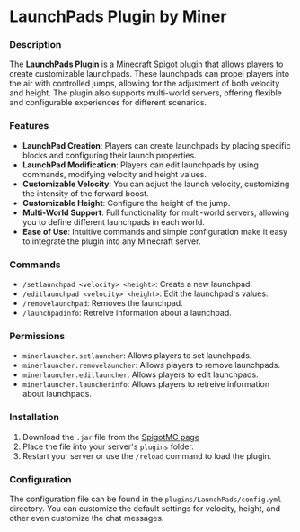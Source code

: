 # LaunchPads Plugin by Miner

### Description

The **LaunchPads Plugin** is a Minecraft Spigot plugin that allows players to create customizable launchpads. These launchpads can propel players into the air with controlled jumps, allowing for the adjustment of both velocity and height. The plugin also supports multi-world servers, offering flexible and configurable experiences for different scenarios.

### Features

- **LaunchPad Creation**: Players can create launchpads by placing specific blocks and configuring their launch properties.
- **LaunchPad Modification**: Players can edit launchpads by using commands, modifying velocity and height values.
- **Customizable Velocity**: You can adjust the launch velocity, customizing the intensity of the forward boost.
- **Customizable Height**: Configure the height of the jump.
- **Multi-World Support**: Full functionality for multi-world servers, allowing you to define different launchpads in each world.
- **Ease of Use**: Intuitive commands and simple configuration make it easy to integrate the plugin into any Minecraft server.

### Commands

- `/setlaunchpad <velocity> <height>`: Create a new launchpad.
- `/editlaunchpad <velocity> <height>`: Edit the launchpad's values.
- `/removelaunchpad`: Removes the launchpad.
- `/launchpadinfo`: Retreive information about a launchpad.

### Permissions

- `minerlauncher.setlauncher`: Allows players to set launchpads.
- `minerlauncher.removelauncher`: Allows players to remove launchpads.
- `minerlauncher.editlauncher`: Allows players to edit launchpads.
- `minerlauncher.launcherinfo`: Allows players to retreive information about launchpads.

### Installation

1. Download the `.jar` file from the [SpigotMC page](https://www.spigotmc.org/resources/miner-launchpads.119192/)
2. Place the file into your server's `plugins` folder.
3. Restart your server or use the `/reload` command to load the plugin.

### Configuration

The configuration file can be found in the `plugins/LaunchPads/config.yml` directory. You can customize the default settings for velocity, height, and other even customize the chat messages.

